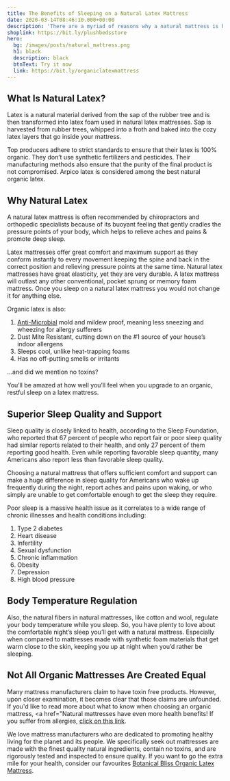 ```yaml
---
title: The Benefits of Sleeping on a Natural Latex Mattress
date: 2020-03-14T08:46:10.000+00:00
description: 'There are a myriad of reasons why a natural mattress is healthier than one made from petrochemicals. Discover the benefits of sleeping on a natural latex mattress. '
shoplink: https://bit.ly/plushbedsstore
hero:
  bg: /images/posts/natural_mattress.png 
  h1: black
  description: black
  btnText: Try it now
  link: https://bit.ly/organiclatexmattress
---
```


## What Is Natural Latex?

Latex is a natural material derived from the sap of the rubber tree and is then transformed into latex foam used in natural latex mattresses. Sap is harvested from rubber trees, whipped into a froth and baked into the cozy latex layers that go inside your mattress. 

Top producers adhere to strict standards to ensure that their latex is 100% organic. They don’t use synthetic fertilizers and pesticides. Their manufacturing methods also ensure that the purity of the final product is not compromised. Arpico latex is considered among the best natural organic latex.

<h2 id="Why_Natural_Latex">Why Natural Latex</h2>

A natural latex mattress is often recommended by chiropractors and orthopedic specialists because of its buoyant feeling that gently cradles the pressure points of your body, which helps to relieve aches and pains & promote deep sleep. 

Latex mattresses offer great comfort and maximum support as they conform instantly to every movement keeping the spine and back in the correct position and relieving pressure points at the same time. Natural latex mattresses have great elasticity, yet they are very durable. A latex mattress will outlast any other conventional, pocket sprung or memory foam mattress. Once you sleep on a natural latex mattress you would not change it for anything else.

Organic latex is also:

1. [Anti-Microbial](https://www.sleepsuppliers.com/microbe-resitant-mattress) mold and mildew proof, meaning less sneezing and wheezing for allergy sufferers
2. Dust Mite Resistant, cutting down on the #1 source of your house’s indoor allergens
3. Sleeps cool, unlike heat-trapping foams
4. Has no off-putting smells or irritants

...and did we mention no toxins?

 You’ll be amazed at how well you’ll feel when you upgrade to an organic, restful sleep on a latex mattress. 

## Superior Sleep Quality and Support 

Sleep quality is closely linked to health, according to the Sleep Foundation, who reported that 67 percent of people who report fair or poor sleep quality had similar reports related to their health, and only 27 percent of them reporting good health. Even while reporting favorable sleep quantity, many Americans also report less than favorable sleep quality.

Choosing a natural mattress that offers sufficient comfort and support can make a huge difference in sleep quality for Americans who wake up frequently during the night, report aches and pains upon waking, or who simply are unable to get comfortable enough to get the sleep they require.

Poor sleep is a massive health issue as it correlates to a wide range of chronic illnesses and health conditions including:
<ol>
<li>Type 2 diabetes</li>
<li>Heart disease</li>
<li>Infertility</li>
<li>Sexual dysfunction</li>
<li>Chronic inflammation</li>
<li>Obesity</li>
<li>Depression</li>
<li>High blood pressure</li>
</ol>


## Body Temperature Regulation

Also, the natural fibers in natural mattresses, like cotton and wool, regulate your body temperature while you sleep. So, you have plenty to love about the comfortable night’s sleep you’ll get with a natural mattress. Especially when compared to mattresses made with synthetic foam materials that get warm close to the skin, keeping you up at night when you’d rather be sleeping.


## Not All Organic Mattresses Are Created Equal

Many mattress manufacturers claim to have toxin free products. However, upon closer examination, it becomes clear that those claims are unfounded. If you'd like to read more about what to know when choosing an organic mattress, <a href="Natural mattresses have even more health benefits! If you suffer from allergies, [click on this link](https://www.sleepsuppliers.com/organic_mattress).

We love mattress manufacturers who are dedicated to promoting healthy living for the planet and its people. We specifically seek out mattresses are made with the finest quality natural ingredients, contain no toxins, and are rigorously tested and inspected to ensure quality. If you want to go the extra mile for your health, consider our favourites [Botanical Bliss Organic Latex Mattress](https://bestbeds.sale/organic).

